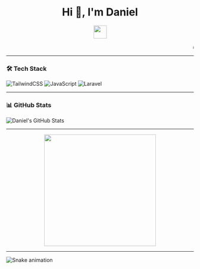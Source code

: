 <h1 align="center">Hi 👋, I'm Daniel</h1>

<p align="center">
  <img src="https://media.giphy.com/media/hvRJCLFzcasrR4ia7z/giphy.gif" width="35px">
</p>

<marquee behavior="scroll" direction="left" scrollamount="5">
🔥 Currently diving deep into Laravel, Tailwind CSS, and JavaScript!
</marquee>

---

### 🛠️ Tech Stack
![TailwindCSS](https://img.shields.io/badge/-TailwindCSS-38B2AC?style=for-the-badge&logo=tailwind-css&logoColor=white)
![JavaScript](https://img.shields.io/badge/-JavaScript-F7DF1E?style=for-the-badge&logo=javascript&logoColor=black)
![Laravel](https://img.shields.io/badge/-Laravel-FF2D20?style=for-the-badge&logo=laravel&logoColor=white)

---

### 📊 GitHub Stats
![Daniel's GitHub Stats](https://github-readme-stats.vercel.app/api?username=darksodius&show_icons=true&theme=tokyonight)

---

<p align="center">
  <img src="https://cdn.dribbble.com/users/1059583/screenshots/4171367/media/5c826d5e4f5403c2dc8e8f54b7e3a1b5.gif" width="300"/>
</p>

---

![Snake animation](https://github.com/darksodius/darksodius/blob/output/github-contribution-grid-snake.svg)

  

